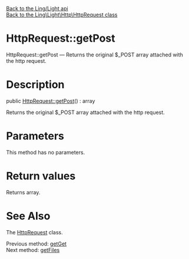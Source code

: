 [Back to the Ling/Light api](https://github.com/lingtalfi/Light/blob/master/doc/api/Ling/Light.md)<br>
[Back to the Ling\Light\Http\HttpRequest class](https://github.com/lingtalfi/Light/blob/master/doc/api/Ling/Light/Http/HttpRequest.md)


HttpRequest::getPost
================



HttpRequest::getPost — Returns the original $_POST array attached with the http request.




Description
================


public [HttpRequest::getPost](https://github.com/lingtalfi/Light/blob/master/doc/api/Ling/Light/Http/HttpRequest/getPost.md)() : array




Returns the original $_POST array attached with the http request.




Parameters
================

This method has no parameters.


Return values
================

Returns array.








See Also
================

The [HttpRequest](https://github.com/lingtalfi/Light/blob/master/doc/api/Ling/Light/Http/HttpRequest.md) class.

Previous method: [getGet](https://github.com/lingtalfi/Light/blob/master/doc/api/Ling/Light/Http/HttpRequest/getGet.md)<br>Next method: [getFiles](https://github.com/lingtalfi/Light/blob/master/doc/api/Ling/Light/Http/HttpRequest/getFiles.md)<br>


